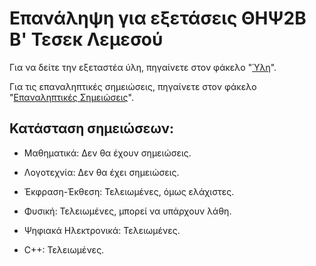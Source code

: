# Επανάληψη για εξετάσεις ΘΗΨ2Β Β' Τεσεκ Λεμεσού

Για να δείτε την εξεταστέα ύλη, πηγαίνετε στον φάκελο "[Ύλη](https://github.com/Dimitris-Klis/techbexams2025/tree/main/Ύλη)".

Για τις επαναληπτικές σημειώσεις, πηγαίνετε στον φάκελο "[Επαναληπτικές Σημειώσεις](https://github.com/Dimitris-Klis/techbexams2025/tree/main/Επαναληπτικές%20Σημειώσεις)".

## Κατάσταση σημειώσεων:
* Μαθηματικά: Δεν θα έχουν σημειώσεις.
* Λογοτεχνία: Δεν θα έχει σημειώσεις.

* Έκφραση-Έκθεση: Τελειωμένες, όμως ελάχιστες.
* Φυσική: Τελειωμένες, μπορεί να υπάρχουν λάθη.

* Ψηφιακά Ηλεκτρονικά: Τελειωμένες.
* C++: Τελειωμένες.